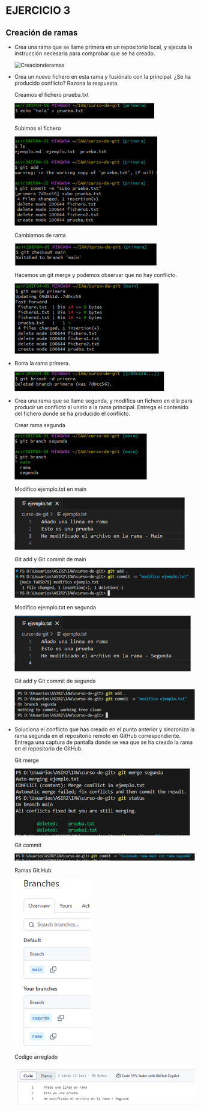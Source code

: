 # EJERCICIO 3

## Creación de ramas

- Crea una rama que se llame primera en un repositorio local, y ejecuta la instrucción necesaria para comprobar que se ha creado.

    ![Creacionderamas](https://github.com/ana-deb739/prueba_AnaDeb/blob/main/Ejercicio3/img/1.creacionderama.PNG)
  
- Crea un nuevo fichero en esta rama y fusiónalo con la principal. ¿Se ha producido conflicto? Razona la respuesta.
  
  Creamos el fichero prueba.txt

  ![Creaciondeprueba](img\2.prueba.png)

    Subimos el fichero

  ![subidadeprueba](img\subidadeprueba.png)

    Cambiamos de rama

  ![cambioderama](img\cambioamain.png)

    Hacemos un git merge y podemos observar que no hay conflicto.

  ![gitmerge](img\3.gitmergeno.png)
  
- Borra la rama primera.

    ![Borrolaramaprimera](img\borrarprimera.png)
  
- Crea una rama que se llame segunda, y modifica un fichero en ella para producir un conflicto al unirlo a la rama principal. Entrega el contenido del fichero donde se ha producido el conflicto.

    Crear rama segunda

    ![ramasegunda](img\crearsegunda.png)

    Modifico ejemplo.txt en main

    ![ejemplomain](img\ejemplo.txtmain.png)

    Git add y Git commit de main

    ![ejemplomain](img\gitaddgitcommitmain.png)

    Modifico ejemplo.txt en segunda

    ![ejemplosegunda](img\ejemplo.txtsegunda.png)

    Git add y Git commit de segunda

    ![ejemplosegunda](img\gtiaddgitcommitsegunda.png)
  
- Soluciona el conflicto que has creado en el punto anterior y sincroniza la rama segunda en el repositorio remoto en GitHub correspondiente. Entrega una captura de pantalla donde se vea que se ha creado la rama en el repositorio de GitHub.

  Git merge

    ![Gitmerge](img\gitmergesegunda.png)

  Git commit

  ![Gitcommit](img\gitcommit.png)

  Ramas Git Hub

  ![Ramas](img\ramasgithub.png)

  Codigo arreglado

  ![Codigo](img\github.png)
